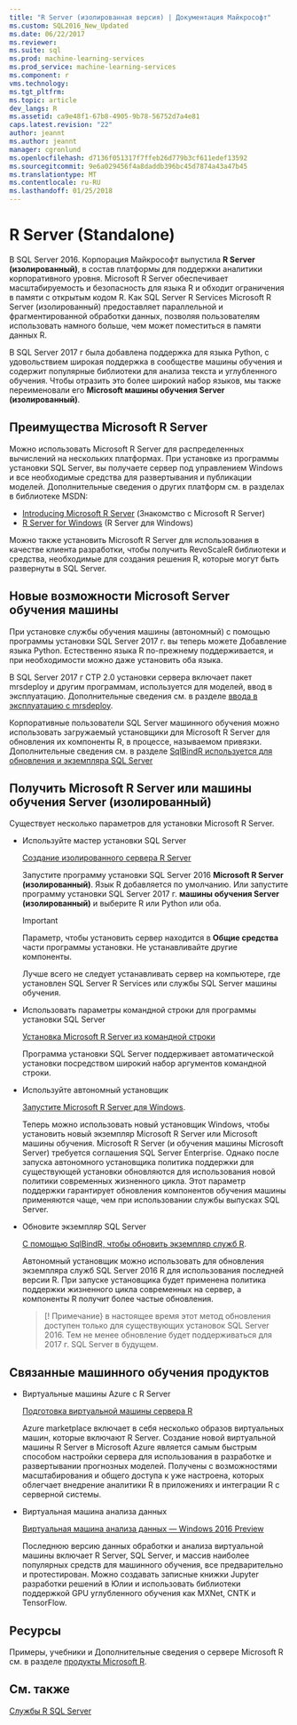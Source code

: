 ```yaml
---
title: "R Server (изолированная версия) | Документация Майкрософт"
ms.custom: SQL2016_New_Updated
ms.date: 06/22/2017
ms.reviewer: 
ms.suite: sql
ms.prod: machine-learning-services
ms.prod_service: machine-learning-services
ms.component: r
vms.technology: 
ms.tgt_pltfrm: 
ms.topic: article
dev_langs: R
ms.assetid: ca9e48f1-67b8-4905-9b78-56752d7a4e81
caps.latest.revision: "22"
author: jeannt
ms.author: jeannt
manager: cgronlund
ms.openlocfilehash: d7136f051317f7ffeb26d779b3cf611edef13592
ms.sourcegitcommit: 9e6a029456f4a8daddb396bc45d7874a43a47b45
ms.translationtype: MT
ms.contentlocale: ru-RU
ms.lasthandoff: 01/25/2018
---
```

# <a name="r-server-standalone"></a>R Server (Standalone)

В SQL Server 2016. Корпорация Майкрософт выпустила **R Server (изолированный)**, в состав платформы для поддержки аналитики корпоративного уровня.  Microsoft R Server обеспечивает масштабируемость и безопасность для языка R и обходит ограничения в памяти с открытым кодом R. Как SQL Server R Services Microsoft R Server (изолированный) предоставляет параллельной и фрагментированной обработки данных, позволяя пользователям использовать намного больше, чем может поместиться в памяти данных R.

В SQL Server 2017 г была добавлена поддержка для языка Python, с удовольствием широкая поддержка в сообществе машины обучения и содержит популярные библиотеки для анализа текста и углубленного обучения.  Чтобы отразить это более широкий набор языков, мы также переименовали его **Microsoft машины обучения Server (изолированный)**.

## <a name="benefits-of-microsoft-r-server"></a>Преимущества Microsoft R Server

Можно использовать Microsoft R Server для распределенных вычислений на нескольких платформах. При установке из программы установки SQL Server, вы получаете сервер под управлением Windows и все необходимые средства для развертывания и публикации моделей. Дополнительные сведения о других платформ см. в разделах в библиотеке MSDN:

+ [Introducing Microsoft R Server](https://msdn.microsoft.com/microsoft-r/rserver) (Знакомство с Microsoft R Server)
+ [R Server for Windows](https://msdn.microsoft.com/microsoft-r/rserver-install-windows) (R Server для Windows)

Можно также установить Microsoft R Server для использования в качестве клиента разработки, чтобы получить RevoScaleR библиотеки и средства, необходимые для создания решения R, которые могут быть развернуты в SQL Server.

## <a name="whats-new-in-microsoft-machine-learning-server"></a>Новые возможности Microsoft Server обучения машины

При установке службы обучения машины (автономный) с помощью программы установки SQL Server 2017 г. вы теперь можете Добавление языка Python. Естественно языка R по-прежнему поддерживается, и при необходимости можно даже установить оба языка.
 
В SQL Server 2017 г CTP 2.0 установки сервера включает пакет mrsdeploy и другим программам, используется для моделей, ввод в эксплуатацию. Дополнительные сведения см. в разделе [ввода в эксплуатацию с mrsdeploy](../../advanced-analytics/operationalization-with-mrsdeploy.md).

Корпоративные пользователи SQL Server машинного обучения можно использовать загружаемый установщики для Microsoft R Server для обновления их компоненты R, в процессе, называемом привязки. Дополнительные сведения см. в разделе [SqlBindR используется для обновления и экземпляра SQL Server](use-sqlbindr-exe-to-upgrade-an-instance-of-sql-server.md)

## <a name="get-microsoft-r-server-or-machine-learning-server-standalone"></a>Получить Microsoft R Server или машины обучения Server (изолированный)

 Существует несколько параметров для установки Microsoft R Server.

+ Используйте мастер установки SQL Server

  [Создание изолированного сервера R Server](../r/create-a-standalone-r-server.md)

  Запустите программу установки SQL Server 2016 **Microsoft R Server (изолированный)**. Язык R добавляется по умолчанию.
  Или запустите программу установки SQL Server 2017 г. **машины обучения Server (изолированный)** и выберите R или Python или оба.

  > [!IMPORTANT]
  > Параметр, чтобы установить сервер находится в **Общие средства** части программы установки. Не устанавливайте другие компоненты.
  >
  > Лучше всего не следует устанавливать сервер на компьютере, где установлен SQL Server R Services или службы SQL Server машины обучения.

+ Использовать параметры командной строки для программы установки SQL Server

  [Установка Microsoft R Server из командной строки](../r/install-microsoft-r-server-from-the-command-line.md)

  Программа установки SQL Server поддерживает автоматической установки посредством широкий набор аргументов командной строки.

+ Используйте автономный установщик

  [Запустите Microsoft R Server для Windows](https://msdn.microsoft.com/microsoft-r/rserver-install-windows).

  Теперь можно использовать новый установщик Windows, чтобы установить новый экземпляр Microsoft R Server или Microsoft машины обучения.  Microsoft R Server (и обучения машины Microsoft Server) требуется соглашения SQL Server Enterprise. Однако после запуска автономного установщика политика поддержки для существующей установки обновляются для использования новой политики современных жизненного цикла. Этот параметр поддержки гарантирует обновления компонентов обучения машины применяются чаще, чем при использовании службы выпусках SQL Server.

  
+ Обновите экземпляр SQL Server

  [С помощью SqlBindR, чтобы обновить экземпляр служб R](./use-sqlbindr-exe-to-upgrade-an-instance-of-sql-server.md).
  
  Автономный установщик можно использовать для обновления экземпляра служб SQL Server 2016 R для использования последней версии R. При запуске установщика будет применена политика поддержки жизненного цикла современных на сервер, а компоненты R получит более частые обновления.
  
  > [! Примечание} в настоящее время этот метод обновления доступен только для существующих установок SQL Server 2016. Тем не менее обновление будет поддерживаться для 2017 г. SQL Server в будущем.

## <a name="related-machine-learning-products"></a>Связанные машинного обучения продуктов

+ Виртуальные машины Azure с R Server

  [Подготовка виртуальной машины сервера R](../../advanced-analytics/r-services/provision-the-r-server-only-sql-server-2016-enterprise-vm-on-azure.md)
  
  Azure marketplace включает в себя несколько образов виртуальных машин, которые включают R Server. Создание новой виртуальной машины R Server в Microsoft Azure является самым быстрым способом настройки сервера для использования в разработке и развертывании прогнозных моделей. Получены с возможностями масштабирования и общего доступа к уже настроена, которых облегчает внедрение аналитики R в приложениях и интеграции R с серверной системы.

+ Виртуальная машина анализа данных

  [Виртуальная машина анализа данных — Windows 2016 Preview](http://aka.ms/dsvm/win2016)

  Последнюю версию данных обработки и анализа виртуальной машины включает R Server, SQL Server, и массив наиболее популярных средств для машинного обучения, все предварительно и протестирован. Можно создавать записные книжки Jupyter разработки решений в Юлии и использовать библиотеки поддержкой GPU углубленного обучения как MXNet, CNTK и TensorFlow.

## <a name="resources"></a>Ресурсы

Примеры, учебники и Дополнительные сведения о сервере Microsoft R см. в разделе [продукты Microsoft R](https://msdn.microsoft.com/microsoft-r/microsoft-r-getting-started).

## <a name="see-also"></a>См. также

 [Службы R SQL Server](../../advanced-analytics/r/sql-server-r-services.md)

